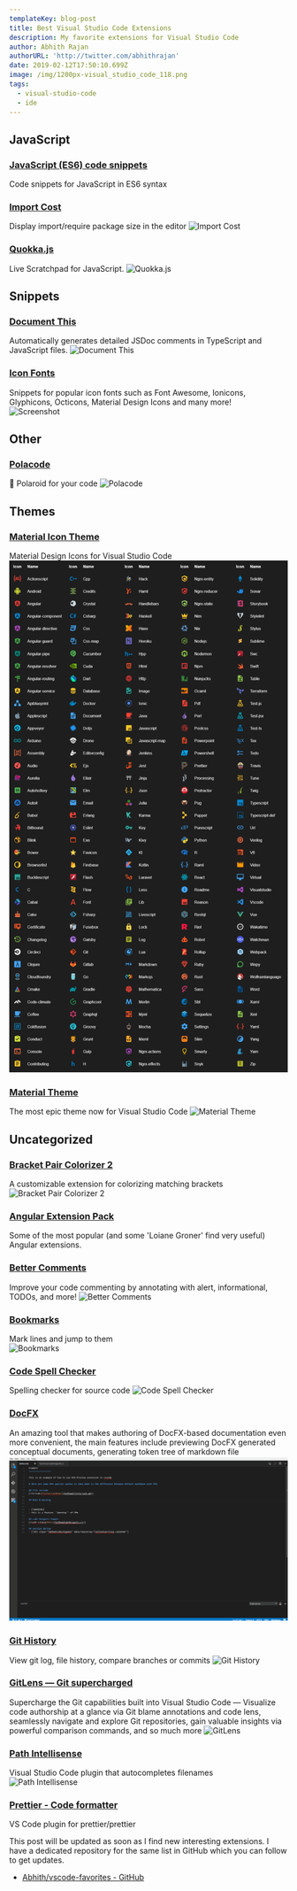```yaml
---
templateKey: blog-post
title: Best Visual Studio Code Extensions
description: My favorite extensions for Visual Studio Code
author: Abhith Rajan
authorURL: 'http://twitter.com/abhithrajan'
date: 2019-02-12T17:50:10.699Z
image: /img/1200px-visual_studio_code_118.png
tags:
  - visual-studio-code
  - ide
---
```

## JavaScript

### [JavaScript (ES6) code snippets](https://marketplace.visualstudio.com/items?itemName=xabikos.JavaScriptSnippets)
Code snippets for JavaScript in ES6 syntax

### [Import Cost](https://marketplace.visualstudio.com/items?itemName=wix.vscode-import-cost) 
Display import/require package size in the editor
![Import Cost](https://file-wkbcnlcvbn.now.sh/import-cost.gif)

### [Quokka.js](https://marketplace.visualstudio.com/items?itemName=WallabyJs.quokka-vscode)
Live Scratchpad for JavaScript.
![Quokka.js](https://quokkajs.com/assets/img/vsc1.gif)

## Snippets

### [Document This](https://marketplace.visualstudio.com/items?itemName=joelday.docthis)
Automatically generates detailed JSDoc comments in TypeScript and JavaScript files.
![Document This](https://raw.githubusercontent.com/joelday/vscode-docthis/master/images/demo.gif)

### [Icon Fonts](https://marketplace.visualstudio.com/items?itemName=idleberg.icon-fonts)
Snippets for popular icon fonts such as Font Awesome, Ionicons, Glyphicons, Octicons, Material Design Icons and many more!  
![Screenshot](https://raw.githubusercontent.com/idleberg/vscode-icon-fonts/master/images/screenshot.gif)

## Other

### [Polacode](https://marketplace.visualstudio.com/items?itemName=pnp.polacode)
📸 Polaroid for your code
![Polacode](https://github.com/octref/polacode/raw/master/demo/usage.gif)

## Themes

### [Material Icon Theme](https://marketplace.visualstudio.com/items?itemName=PKief.material-icon-theme)
Material Design Icons for Visual Studio Code
![Material Icon Theme](https://raw.githubusercontent.com/PKief/vscode-material-icon-theme/master/images/fileIcons.png)

### [Material Theme](https://marketplace.visualstudio.com/items?itemName=Equinusocio.vsc-material-theme)
The most epic theme now for Visual Studio Code
![Material Theme](https://raw.githubusercontent.com/equinusocio/vsc-material-theme/master/assets/screen.jpg)

## Uncategorized

### [Bracket Pair Colorizer 2](https://marketplace.visualstudio.com/items?itemName=CoenraadS.bracket-pair-colorizer-2)
A customizable extension for colorizing matching brackets
![Bracket Pair Colorizer 2](https://raw.githubusercontent.com/CoenraadS/Bracket-Pair-Colorizer-2/develop/images/example.png)

### [Angular Extension Pack](https://marketplace.visualstudio.com/items?itemName=loiane.angular-extension-pack)
Some of the most popular (and some 'Loiane Groner' find very useful) Angular extensions.

### [Better Comments](https://marketplace.visualstudio.com/items?itemName=aaron-bond.better-comments) 
Improve your code commenting by annotating with alert, informational, TODOs, and more!
![Better Comments](https://raw.githubusercontent.com/aaron-bond/better-comments/master/images/better-comments.PNG)

### [Bookmarks](https://marketplace.visualstudio.com/items?itemName=alefragnani.Bookmarks) 
Mark lines and jump to them  
![Bookmarks](https://github.com/alefragnani/vscode-bookmarks/raw/master/images/bookmarks-toggle.png)

### [Code Spell Checker](https://marketplace.visualstudio.com/items?itemName=streetsidesoftware.code-spell-checker)
Spelling checker for source code
![Code Spell Checker](https://raw.githubusercontent.com/Jason-Rev/vscode-spell-checker/master/client/images/example.gif)

### [DocFX](https://marketplace.visualstudio.com/items?itemName=ms-docfx.DocFX) 
An amazing tool that makes authoring of DocFX-based documentation even more convenient, the main features include previewing DocFX generated conceptual documents, generating token tree of markdown file
![DocFX](https://github.com/dotnet/docfx/raw/master/tools/VscExtension/images/previewToSide.gif)

### [Git History](https://marketplace.visualstudio.com/items?itemName=donjayamanne.githistory) 
View git log, file history, compare branches or commits
![Git History](https://raw.githubusercontent.com/DonJayamanne/gitHistoryVSCode/master/images/gitLogv2.gif)

### [GitLens — Git supercharged](https://marketplace.visualstudio.com/items?itemName=eamodio.gitlens) 
Supercharge the Git capabilities built into Visual Studio Code — Visualize code authorship at a glance via Git blame annotations and code lens, seamlessly navigate and explore Git repositories, gain valuable insights via powerful comparison commands, and so much more
![GitLens](https://raw.githubusercontent.com/eamodio/vscode-gitlens/master/images/docs/gitlens-preview.gif)

### [Path Intellisense](https://marketplace.visualstudio.com/items?itemName=christian-kohler.path-intellisense) 
Visual Studio Code plugin that autocompletes filenames  
![Path Intellisense](http://i.giphy.com/iaHeUiDeTUZuo.gif)

### [Prettier - Code formatter](https://marketplace.visualstudio.com/items?itemName=esbenp.prettier-vscode) 
VS Code plugin for prettier/prettier

This post will be updated as soon as I find new interesting extensions.  I have a dedicated repository for the same list in GitHub which you can follow to get updates.

- [Abhith/vscode-favorites - GitHub](https://github.com/Abhith/vscode-favorites)
